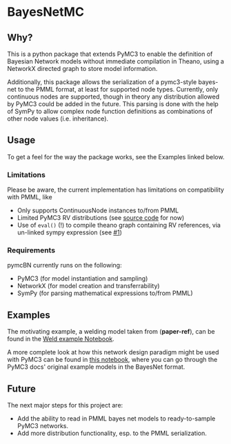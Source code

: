# BayesNetMC

## Why?

This is a python package that extends PyMC3 to enable the definition of Bayesian Network models
without immediate compilation in Theano, using a NetworkX  directed graph to store model information.

Additionally, this package allows the serialization of a pymc3-style bayes-net to the PMML format, at
least for supported node types. Currently, only continuous nodes are supported, though in theory any
distribution allowed by PyMC3 could be added in the future. This parsing is done with the help of SymPy
to allow complex node function definitions as combinations of other node values (i.e. inheritance).


## Usage
To get a feel for the way the package works, see the Examples linked below. 

### Limitations
Please be aware, the current implementation has limitations on compatibility with PMML, like 
- Only supports ContinuousNode instances to/from PMML
- Limited PyMC3 RV distributions (see [source code](/pymcnet/net.py) for now)
- Use of `eval()` (!) to compile theano graph containing RV references, via un-linked sympy expression (see [#1](/../../issues/1))

### Requirements
pymcBN currently runs on the following: 
- PyMC3 (for model instantiation and sampling)
- NetworkX (for model creation and transferrability)
- SymPy (for parsing mathematical expressions to/from PMML)

## Examples
The motivating example, a welding model taken from (**paper-ref**), can be found in the
[Weld example Notebook](./PMML_Weld_example.ipynb).

A more complete look at how this network design paradigm might be used with PyMC3 can be found in
[this notebook](./NX_pymc3_BayesNets.ipynb), where you can go through the PyMC3 docs' original
example models in the BayesNet format.

## Future
The next major steps for this project are:
- Add the ability to read in PMML bayes net models to ready-to-sample PyMC3 networks.
- Add more distribution functionality, esp. to the PMML serialization.
